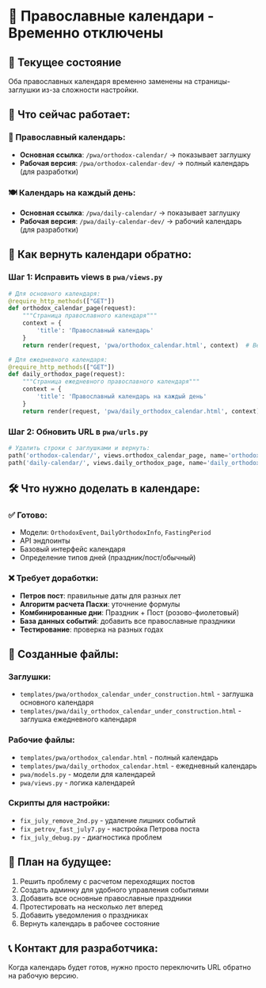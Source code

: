 # 📅 Православные календари - Временно отключены

## 🚧 Текущее состояние
Оба православных календаря временно заменены на страницы-заглушки из-за сложности настройки.

## 📍 Что сейчас работает:

### 📅 Православный календарь:
- **Основная ссылка**: `/pwa/orthodox-calendar/` → показывает заглушку
- **Рабочая версия**: `/pwa/orthodox-calendar-dev/` → полный календарь (для разработки)

### 🍽️ Календарь на каждый день:
- **Основная ссылка**: `/pwa/daily-calendar/` → показывает заглушку
- **Рабочая версия**: `/pwa/daily-calendar-dev/` → рабочий календарь (для разработки)

## 🔄 Как вернуть календари обратно:

### Шаг 1: Исправить views в `pwa/views.py`
```python
# Для основного календаря:
@require_http_methods(["GET"])
def orthodox_calendar_page(request):
    """Страница православного календаря"""
    context = {
        'title': 'Православный календарь'
    }
    return render(request, 'pwa/orthodox_calendar.html', context)  # Вернуть рабочий шаблон

# Для ежедневного календаря:
@require_http_methods(["GET"])
def daily_orthodox_page(request):
    """Страница ежедневного православного календаря"""
    context = {
        'title': 'Православный календарь на каждый день'
    }
    return render(request, 'pwa/daily_orthodox_calendar.html', context)  # Вернуть рабочий шаблон
```

### Шаг 2: Обновить URL в `pwa/urls.py`
```python
# Удалить строки с заглушками и вернуть:
path('orthodox-calendar/', views.orthodox_calendar_page, name='orthodox_calendar'),
path('daily-calendar/', views.daily_orthodox_page, name='daily_orthodox_calendar'),
```

## 🛠️ Что нужно доделать в календаре:

### ✅ Готово:
- Модели: `OrthodoxEvent`, `DailyOrthodoxInfo`, `FastingPeriod`
- API эндпоинты
- Базовый интерфейс календаря
- Определение типов дней (праздник/пост/обычный)

### ❌ Требует доработки:
- **Петров пост**: правильные даты для разных лет
- **Алгоритм расчета Пасхи**: уточнение формулы
- **Комбинированные дни**: Праздник + Пост (розово-фиолетовый)
- **База данных событий**: добавить все православные праздники
- **Тестирование**: проверка на разных годах

## 📂 Созданные файлы:

### Заглушки:
- `templates/pwa/orthodox_calendar_under_construction.html` - заглушка основного календаря
- `templates/pwa/daily_orthodox_calendar_under_construction.html` - заглушка ежедневного календаря

### Рабочие файлы:
- `templates/pwa/orthodox_calendar.html` - полный календарь
- `templates/pwa/daily_orthodox_calendar.html` - ежедневный календарь
- `pwa/models.py` - модели для календарей
- `pwa/views.py` - логика календарей

### Скрипты для настройки:
- `fix_july_remove_2nd.py` - удаление лишних событий
- `fix_petrov_fast_july7.py` - настройка Петрова поста
- `fix_july_debug.py` - диагностика проблем

## 🎯 План на будущее:
1. Решить проблему с расчетом переходящих постов
2. Создать админку для удобного управления событиями
3. Добавить все основные православные праздники
4. Протестировать на несколько лет вперед
5. Добавить уведомления о праздниках
6. Вернуть календарь в рабочее состояние

## 📞 Контакт для разработчика:
Когда календарь будет готов, нужно просто переключить URL обратно на рабочую версию.
